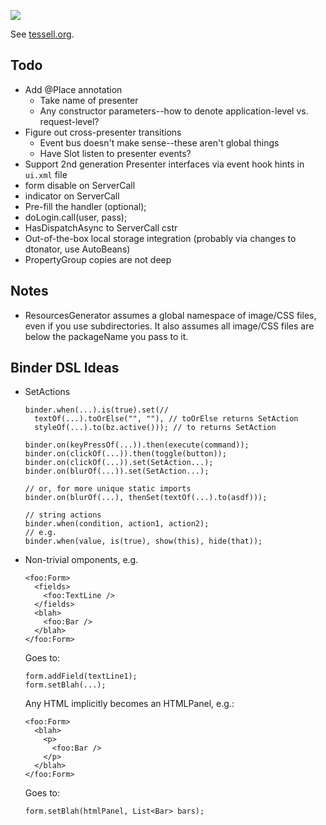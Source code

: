 
<a href="https://travis-ci.org/stephenh/tessell"><img src="https://api.travis-ci.org/stephenh/tessell.svg"></a>

See [tessell.org](http://www.tessell.org).

Todo
----

* Add @Place annotation
  * Take name of presenter
  * Any constructor parameters--how to denote application-level vs. request-level?
* Figure out cross-presenter transitions
  * Event bus doesn't make sense--these aren't global things
  * Have Slot listen to presenter events?
* Support 2nd generation Presenter interfaces via event hook hints in `ui.xml` file
* form disable on ServerCall
* indicator on ServerCall
* Pre-fill the handler (optional);
* doLogin.call(user, pass);
* HasDispatchAsync to ServerCall cstr
* Out-of-the-box local storage integration (probably via changes to dtonator, use AutoBeans)
* PropertyGroup copies are not deep

Notes
-----

* ResourcesGenerator assumes a global namespace of image/CSS files, even if you use subdirectories. It also assumes all image/CSS files are below the packageName you pass to it.

Binder DSL Ideas
----------------

* SetActions

      binder.when(...).is(true).set(//
        textOf(...).toOrElse("", ""), // toOrElse returns SetAction
        styleOf(...).to(bz.active())); // to returns SetAction

      binder.on(keyPressOf(...)).then(execute(command));
      binder.on(clickOf(...)).then(toggle(button));
      binder.on(clickOf(...)).set(SetAction...);
      binder.on(blurOf(...)).set(SetAction...);

      // or, for more unique static imports
      binder.on(blurOf(...), thenSet(textOf(...).to(asdf)));

      // string actions
      binder.when(condition, action1, action2);
      // e.g.
      binder.when(value, is(true), show(this), hide(that));

* Non-trivial omponents, e.g.

      <foo:Form>
        <fields>
          <foo:TextLine />
        </fields>
        <blah>
          <foo:Bar />
        </blah>
      </foo:Form>

  Goes to:

      form.addField(textLine1);
      form.setBlah(...);

  Any HTML implicitly becomes an HTMLPanel, e.g.:

      <foo:Form>
        <blah>
          <p>
            <foo:Bar />
          </p>
        </blah>
      </foo:Form>

  Goes to:

      form.setBlah(htmlPanel, List<Bar> bars);


